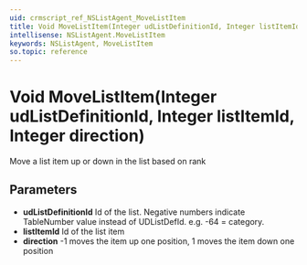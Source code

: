 ```yaml
---
uid: crmscript_ref_NSListAgent_MoveListItem
title: Void MoveListItem(Integer udListDefinitionId, Integer listItemId, Integer direction)
intellisense: NSListAgent.MoveListItem
keywords: NSListAgent, MoveListItem
so.topic: reference
---
```


# Void MoveListItem(Integer udListDefinitionId, Integer listItemId, Integer direction)

Move a list item up or down in the list based on rank

## Parameters

* **udListDefinitionId** Id of the list. Negative numbers indicate TableNumber value instead of UDListDefId. e.g. -64 = category.
* **listItemId** Id of the list item
* **direction** -1 moves the item up one position, 1 moves the item down one position

